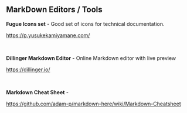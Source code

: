 ## MarkDown Editors / Tools 

**Fugue Icons set** - Good set of icons for technical documentation. 

https://p.yusukekamiyamane.com/

&nbsp;
&nbsp;

**Dillinger Markdown Editor** - Online Markdown editor with live preview

https://dillinger.io/

&nbsp;
&nbsp;

**Markdown Cheat Sheet** - 

https://github.com/adam-p/markdown-here/wiki/Markdown-Cheatsheet
